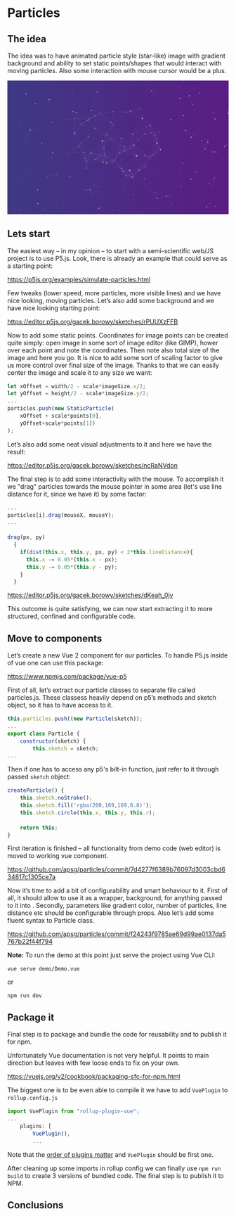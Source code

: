 # Particles

## The idea
The idea was to have animated particle style (star-like) image with gradient 
background and ability to set static points/shapes that would interact with 
moving particles. Also some interaction with mouse cursor would be a plus. 

![demo](https://github.com/apsg/particles/blob/main/demo/demo.png?raw=true) 

## Lets start
The easiest way – in my opinion – to start with a semi-scientific web/JS 
project is to use P5.js. Look, there is already an example that could serve 
as a starting point:

https://p5js.org/examples/simulate-particles.html

Few tweaks (lower speed, more particles, more visible lines) and we have nice 
looking, moving particles. Let’s also add some background and we have nice 
looking starting point:

https://editor.p5js.org/gacek.borowy/sketches/rPUUXzFFB 

Now to add some static points. Coordinates for image points can be created 
quite simply: open image in some sort of image editor (like GIMP), hower over 
each point and note the coordinates. Then note also total size of the image and 
here you go. It is nice to add some sort of scaling factor to give us more 
control over final size of the image. Thanks to that we can easily center the 
image and scale it to any size we want:

```javascript
let xOffset = width/2 - scale*imageSize.x/2;
let yOffset = height/2 - scale*imageSize.y/2;
...
particles.push(new StaticParticle(
    xOffset + scale*points[0], 
    yOffset+scale*points[1])
);
``` 
Let’s also add some neat visual adjustments to it and here we have the result:

https://editor.p5js.org/gacek.borowy/sketches/ncRaNVdon

The final step is to add some interactivity with the mouse. To accomplish it we 
"drag" particles towards the mouse pointer in some area (let's use line 
distance for it, since we have it) by some factor:

```javascript
...
particles[i].drag(mouseX, mouseY);
...

drag(px, py)
  {
    if(dist(this.x, this.y, px, py) < 2*this.lineDistance){
      this.x -= 0.05*(this.x - px);
      this.y -= 0.05*(this.y - py);
    }
  }
``` 

https://editor.p5js.org/gacek.borowy/sketches/dKeah_0jy

This outcome is quite satisfying, we can now start extracting it to more 
structured, confined and configurable code.

## Move to components
Let’s create a new Vue 2 component for our particles.
To handle P5.js inside of vue one can use this package:

https://www.npmjs.com/package/vue-p5

First of all, let’s extract our particle classes to separate file called 
particles.js. These classess heavily depend on p5’s methods and sketch object,
so it has to have access to it. 

```javascript
this.particles.push((new Particle(sketch));
...
export class Particle {
    constructor(sketch) {
        this.sketch = sketch;
...
```

Then if one has to access any p5's bilt-in function, just refer to it through passed `sketch` object:

```javascript
createParticle() {
    this.sketch.noStroke();
    this.sketch.fill('rgba(200,169,169,0.8)');
    this.sketch.circle(this.x, this.y, this.r);

    return this;
}
```

First iteration is finished – all functionality 
from demo code (web editor) is moved to working vue component.

https://github.com/apsg/particles/commit/7d4277f6389b76097d3003cbd634817c1305ce7a

Now it’s time to add a bit of configurability and smart behaviour to it. 
First of all, it should allow to use it as a wrapper, background, for 
anything passed to it into <slot>. Secondly, parameters like gradient color, 
number of particles, line distance etc should be configurable through props. 
Also let’s add some fluent syntax to Particle class.

https://github.com/apsg/particles/commit/f24243f9785ae69d99ae0137da5767b22f44f794

**Note:** To run the demo at this point just serve the project using Vue CLI:

```shell script
vue serve demo/Demo.vue
```
or
```shell script
npm run dev
```

## Package it

Final step is to package and bundle the code for reusability and to publish it 
for npm.  

Unfortunately Vue documentation is not very helpful. It points to main direction 
but leaves with few loose ends to fix on your own.

https://vuejs.org/v2/cookbook/packaging-sfc-for-npm.html

The biggest one is to be even able to compile it we have to add `VuePlugin` to 
`rollup.config.js`

```javascript
import VuePlugin from "rollup-plugin-vue";
...
    plugins: [
        VuePlugin(),
        ... 
```

Note that the [order of plugins matter](https://github.com/vuejs/rollup-plugin-vue/issues/231) 
and `VuePlugin` should be first one.

After cleaning up some imports in rollup config we can finally use 
`npm run build` to create 3 versions of bundled code. The final step
is to publish it to NPM.

## Conclusions